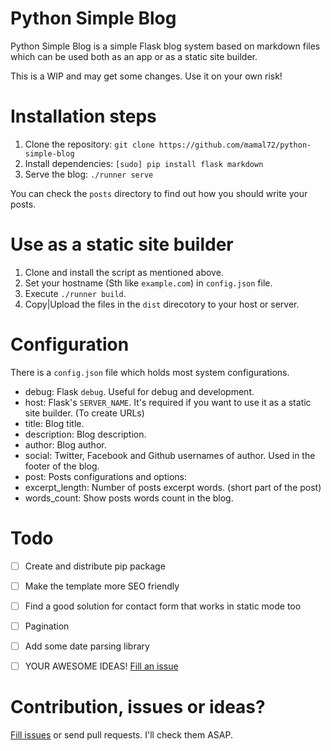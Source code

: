 Python Simple Blog
==================
Python Simple Blog is a simple Flask blog system based on markdown files which can be used both as an app or as a static site builder.

This is a WIP and may get some changes. Use it on your own risk!

Installation steps
==================
1. Clone the repository: `git clone https://github.com/mamal72/python-simple-blog`
2. Install dependencies: `[sudo] pip install flask markdown`
3. Serve the blog: `./runner serve`

You can check the `posts` directory to find out how you should write your posts.

Use as a static site builder
============================
1. Clone and install the script as mentioned above.
2. Set your hostname (Sth like `example.com`) in `config.json` file.
2. Execute `./runner build`.
3. Copy|Upload the files in the `dist` direcotory to your host or server.


Configuration
=============
There is a `config.json` file which holds most system configurations.
* debug: Flask `debug`. Useful for debug and development.
* host: Flask's `SERVER_NAME`. It's required if you want to use it as a static site builder. (To create URLs)
* title: Blog title.
* description: Blog description.
* author: Blog author.
* social: Twitter, Facebook and Github usernames of author. Used in the footer of the blog.
* post: Posts configurations and options:
 * excerpt_length: Number of posts excerpt words. (short part of the post)
 * words_count: Show posts words count in the blog.


Todo
====
- [ ] Create and distribute pip package
- [ ] Make the template more SEO friendly
- [ ] Find a good solution for contact form that works in static mode too
- [ ] Pagination
- [ ] Add some date parsing library
- [ ] YOUR AWESOME IDEAS! [Fill an issue](https://github.com/mamal72/python-simple-blog/issues)


Contribution, issues or ideas?
==============================
[Fill issues](https://github.com/mamal72/python-simple-blog/issues) or send pull requests. I'll check them ASAP.
